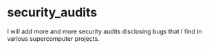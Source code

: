 # security_audits

I will add more and more security audits disclosing bugs that I find in various supercomputer projects.
